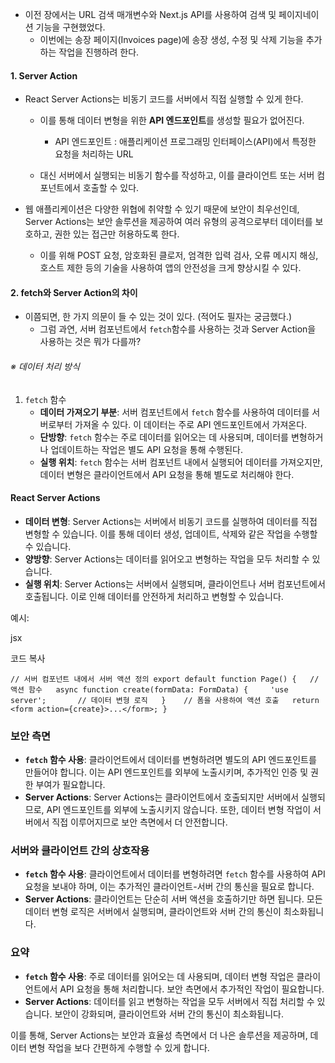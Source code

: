 
- 이전 장에서는 URL 검색 매개변수와 Next.js API를 사용하여 검색 및 페이지네이션 기능을 구현했었다.
	- 이번에는 송장 페이지(Invoices page)에 송장 생성, 수정 및 삭제 기능을 추가하는 작업을 진행하려 한다.


#### 1. Server Action

- React Server Actions는 비동기 코드를 서버에서 직접 실행할 수 있게 한다. 
	- 이를 통해 데이터 변형을 위한 **API 엔드포인트**를 생성할 필요가 없어진다.
		- API 엔드포인트 : 애플리케이션 프로그래밍 인터페이스(API)에서 특정한 요청을 처리하는 URL
	
	- 대신 서버에서 실행되는 비동기 함수를 작성하고, 이를 클라이언트 또는 서버 컴포넌트에서 호출할 수 있다.

- 웹 애플리케이션은 다양한 위협에 취약할 수 있기 때문에 보안이 최우선인데, Server Actions는 보안 솔루션을 제공하여 여러 유형의 공격으로부터 데이터를 보호하고, 권한 있는 접근만 허용하도록 한다.
	- 이를 위해 POST 요청, 암호화된 클로저, 엄격한 입력 검사, 오류 메시지 해싱, 호스트 제한 등의 기술을 사용하여 앱의 안전성을 크게 향상시킬 수 있다. 


#### 2. fetch와 Server Action의 차이

- 이쯤되면, 한 가지 의문이 들 수 있는 것이 있다. (적어도 필자는 궁금했다.)
	- 그럼 과연, 서버 컴포넌트에서 `fetch`함수를 사용하는 것과 Server Action을 사용하는 것은 뭐가 다를까?

###### ※ 데이터 처리 방식

1.  `fetch` 함수
	- **데이터 가져오기 부분**: 서버 컴포넌트에서 `fetch` 함수를 사용하여 데이터를 서버로부터 가져올 수 있다. 이 데이터는 주로 API 엔드포인트에서 가져온다.
	- **단방향**: `fetch` 함수는 주로 데이터를 읽어오는 데 사용되며, 데이터를 변형하거나 업데이트하는 작업은 별도 API 요청을 통해 수행된다.
	- **실행 위치**: `fetch` 함수는 서버 컴포넌트 내에서 실행되어 데이터를 가져오지만, 데이터 변형은 클라이언트에서 API 요청을 통해 별도로 처리해야 한다.



#### React Server Actions

- **데이터 변형**: Server Actions는 서버에서 비동기 코드를 실행하여 데이터를 직접 변형할 수 있습니다. 이를 통해 데이터 생성, 업데이트, 삭제와 같은 작업을 수행할 수 있습니다.
- **양방향**: Server Actions는 데이터를 읽어오고 변형하는 작업을 모두 처리할 수 있습니다.
- **실행 위치**: Server Actions는 서버에서 실행되며, 클라이언트나 서버 컴포넌트에서 호출됩니다. 이로 인해 데이터를 안전하게 처리하고 변형할 수 있습니다.

예시:

jsx

코드 복사

`// 서버 컴포넌트 내에서 서버 액션 정의 export default function Page() {   // 액션 함수   async function create(formData: FormData) {     'use server';       // 데이터 변형 로직   }    // 폼을 사용하여 액션 호출   return <form action={create}>...</form>; }`

### 보안 측면

- **`fetch` 함수 사용**: 클라이언트에서 데이터를 변형하려면 별도의 API 엔드포인트를 만들어야 합니다. 이는 API 엔드포인트를 외부에 노출시키며, 추가적인 인증 및 권한 부여가 필요합니다.
- **Server Actions**: Server Actions는 클라이언트에서 호출되지만 서버에서 실행되므로, API 엔드포인트를 외부에 노출시키지 않습니다. 또한, 데이터 변형 작업이 서버에서 직접 이루어지므로 보안 측면에서 더 안전합니다.

### 서버와 클라이언트 간의 상호작용

- **`fetch` 함수 사용**: 클라이언트에서 데이터를 변형하려면 `fetch` 함수를 사용하여 API 요청을 보내야 하며, 이는 추가적인 클라이언트-서버 간의 통신을 필요로 합니다.
- **Server Actions**: 클라이언트는 단순히 서버 액션을 호출하기만 하면 됩니다. 모든 데이터 변형 로직은 서버에서 실행되며, 클라이언트와 서버 간의 통신이 최소화됩니다.

### 요약

- **`fetch` 함수 사용**: 주로 데이터를 읽어오는 데 사용되며, 데이터 변형 작업은 클라이언트에서 API 요청을 통해 처리합니다. 보안 측면에서 추가적인 작업이 필요합니다.
- **Server Actions**: 데이터를 읽고 변형하는 작업을 모두 서버에서 직접 처리할 수 있습니다. 보안이 강화되며, 클라이언트와 서버 간의 통신이 최소화됩니다.

이를 통해, Server Actions는 보안과 효율성 측면에서 더 나은 솔루션을 제공하며, 데이터 변형 작업을 보다 간편하게 수행할 수 있게 합니다.

